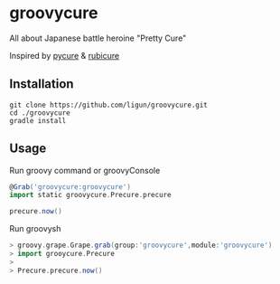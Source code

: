 # groovycure

All about Japanese battle heroine "Pretty Cure"

Inspired by [pycure](https://github.com/drillbits/pycure) & [rubicure](https://github.com/sue445/rubicure)

## Installation
```shell
git clone https://github.com/ligun/groovycure.git
cd ./groovycure
gradle install
```

## Usage
Run groovy command or groovyConsole
```groovy
@Grab('groovycure:groovycure')
import static groovycure.Precure.precure

precure.now()
```
Run groovysh
```groovy
> groovy.grape.Grape.grab(group:'groovycure',module:'groovycure')
> import grooycure.Precure
>
> Precure.precure.now()
```